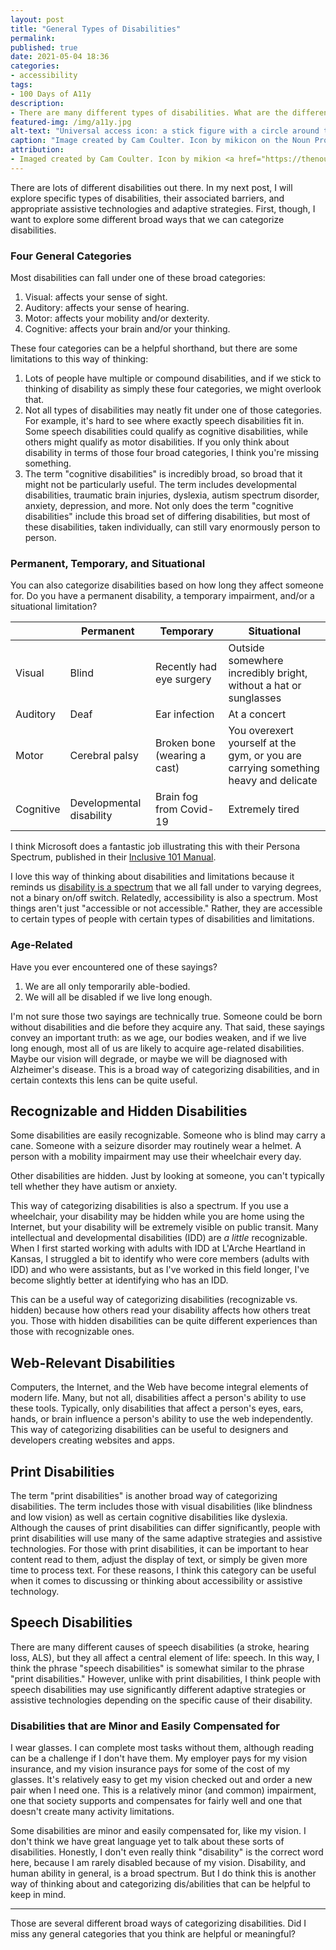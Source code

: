 ```yaml
---
layout: post
title: "General Types of Disabilities"
permalink:
published: true
date: 2021-05-04 18:36
categories:
- accessibility
tags:
- 100 Days of A11y
description:
- There are many different types of disabilities. What are the different ways we can categorize them?
featured-img: /img/a11y.jpg
alt-text: "Universal access icon: a stick figure with a circle around them"
caption: "Image created by Cam Coulter. Icon by mikicon on the Noun Project."
attribution:
- Imaged created by Cam Coulter. Icon by mikion <a href="https://thenounproject.com/icon/975769/">on the Noun Project</a>. 
---
```


There are lots of different disabilities out there. In my next post, I will explore specific types of disabilities, their associated barriers, and appropriate assistive technologies and adaptive strategies. First, though, I want to explore some different broad ways that we can categorize disabilities.

### Four General Categories

Most disabilities can fall under one of these broad categories:

1. Visual: affects your sense of sight.
2. Auditory: affects your sense of hearing.
3. Motor: affects your mobility and/or dexterity.
4. Cognitive: affects your brain and/or your thinking.

These four categories can be a helpful shorthand, but there are some limitations to this way of thinking:

1. Lots of people have multiple or compound disabilities, and if we stick to thinking of disability as simply these four categories, we might overlook that.
2. Not all types of disabilities may neatly fit under one of those categories. For example, it's hard to see where exactly speech disabilities fit in. Some speech disabilities could qualify as cognitive disabilities, while others might qualify as motor disabilities. If you only think about disability in terms of those four broad categories, I think you're missing something.
3. The term "cognitive disabilities" is incredibly broad, so broad that it might not be particularly useful. The term includes developmental disabilities, traumatic brain injuries, dyslexia, autism spectrum disorder, anxiety, depression, and more. Not only does the term "cognitive disabilities" include this broad set of differing disabilities, but most of these disabilities, taken individually, can still vary enormously person to person.

### Permanent, Temporary, and Situational

You can also categorize disabilities based on how long they affect someone for. Do you have a permanent disability, a temporary impairment, and/or a situational limitation?

|           | Permanent | Temporary  | Situational |
|-----------|---------- | ---------- | ------------|
| Visual    | Blind | Recently had eye surgery | Outside somewhere incredibly bright, without a hat or sunglasses |
| Auditory  | Deaf | Ear infection | At a concert |
| Motor     | Cerebral palsy | Broken bone (wearing a cast) | You overexert yourself at the gym, or you are carrying something heavy and delicate |
| Cognitive | Developmental disability | Brain fog from Covid-19 | Extremely tired |

I think Microsoft does a fantastic job illustrating this with their Persona Spectrum, published in their [Inclusive 101 Manual](https://download.microsoft.com/download/b/0/d/b0d4bf87-09ce-4417-8f28-d60703d672ed/inclusive_toolkit_manual_final.pdf).

I love this way of thinking about disabilities and limitations because it reminds us [disability is a spectrum](https://www.24a11y.com/2018/disability-is-a-spectrum-not-a-binary) that we all fall under to varying degrees, not a binary on/off switch. Relatedly, accessibility is also a spectrum. Most things aren't just "accessible or not accessible." Rather, they are accessible to certain types of people with certain types of disabilities and limitations.

### Age-Related

Have you ever encountered one of these sayings?

1. We are all only temporarily able-bodied.
2. We will all be disabled if we live long enough.

I'm not sure those two sayings are technically true. Someone could be born without disabilities and die before they acquire any. That said, these sayings convey an important truth: as we age, our bodies weaken, and if we live long enough, most all of us are likely to acquire age-related disabilities. Maybe our vision will degrade, or maybe we will be diagnosed with Alzheimer's disease. This is a broad way of categorizing disabilities, and in certain contexts this lens can be quite useful.

## Recognizable and Hidden Disabilities

Some disabilities are easily recognizable. Someone who is blind may carry a cane. Someone with a seizure disorder may routinely wear a helmet. A person with a mobility impairment may use their wheelchair every day.

Other disabilities are hidden. Just by looking at someone, you can't typically tell whether they have autism or anxiety.

This way of categorizing disabilities is also a spectrum. If you use a wheelchair, your disability may be hidden while you are home using the Internet, but your disability will be extremely visible on public transit. Many intellectual and developmental disabilities (IDD) are *a little* recognizable. When I first started working with adults with IDD at L'Arche Heartland in Kansas, I struggled a bit to identify who were core members (adults with IDD) and who were assistants, but as I've worked in this field longer, I've become slightly better at identifying who has an IDD.

This can be a useful way of categorizing disabilities (recognizable vs. hidden) because how others read your disability affects how others treat you. Those with hidden disabilities can be quite different experiences than those with recognizable ones.

## Web-Relevant Disabilities

Computers, the Internet, and the Web have become integral elements of modern life. Many, but not all, disabilities affect a person's ability to use these tools. Typically, only disabilities that affect a person's eyes, ears, hands, or brain influence a person's ability to use the web independently. This way of categorizing disabilities can be useful to designers and developers creating websites and apps.

## Print Disabilities

The term "print disabilities" is another broad way of categorizing disabilities. The term includes those with visual disabilities (like blindness and low vision) as well as certain cognitive disabilities like dyslexia. Although the causes of print disabilities can differ significantly, people with print disabilities will use many of the same adaptive strategies and assistive technologies. For those with print disabilities, it can be important to hear content read to them, adjust the display of text, or simply be given more time to process text. For these reasons, I think this category can be useful when it comes to discussing or thinking about accessibility or assistive technology.

## Speech Disabilities

There are many different causes of speech disabilities (a stroke, hearing loss, ALS), but they all affect a central element of life: speech. In this way, I think the phrase "speech disabilities" is somewhat similar to the phrase "print disabilities." However, unlike with print disabilities, I think people with speech disabilities may use significantly different adaptive strategies or assistive technologies depending on the specific cause of their disability.

### Disabilities that are Minor and Easily Compensated for

I wear glasses. I can complete most tasks without them, although reading can be a challenge if I don't have them. My employer pays for my vision insurance, and my vision insurance pays for some of the cost of my glasses. It's relatively easy to get my vision checked out and order a new pair when I need one. This is a relatively minor (and common) impairment, one that society supports and compensates for fairly well and one that doesn't create many activity limitations.

Some disabilities are minor and easily compensated for, like my vision. I don't think we have great language yet to talk about these sorts of disabilities. Honestly, I don't even really think "disability" is the correct word here, because I am rarely disabled because of my vision. Disability, and human ability in general, is a broad spectrum. But I do think this is another way of thinking about and categorizing dis/abilities that can be helpful to keep in mind.

***

Those are several different broad ways of categorizing disabilities. Did I miss any general categories that you think are helpful or meaningful?
